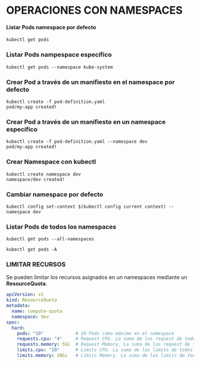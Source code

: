 # OPERACIONES CON NAMESPACES

#### Listar Pods namespace por defecto
```shell
kubectl get pods
```

### Listar Pods nampespace específico
```shell
kubectl get pods --namespace kube-system
```

### Crear Pod a través de un manifiesto en el namespace por defecto
```shell
kubectl create -f pod-definition.yaml
pod/my-app created!
```

### Crear Pod a través de un manifiesto en un namespace específico
```shell
kubectl create -f pod-definition.yaml --namespace dev
pod/my-app created!
```

### Crear Namespace con kubectl
```shell
kubectl create namespace dev
namespace/dev created!
```

### Cambiar namespace por defecto
```shell
kubectl config set-context $(kubectl config current context) --namespace dev
```

### Listar Pods de todos los namespaces
```shell
kubectl get pods --all-namespaces
```
```shell
kubectl get pods -A
```

### LIMITAR RECURSOS
Se pueden limitar los recursos asignados en un namespaces mediante un **ResourceQuota**.
```yaml
apiVersion: v1
kind: ResourceQuota
metadata:
  name: compute-quota
  namespace: dev
spec:
  hard:
    pods: "10"            # 10 Pods como máximo en el namespace 
    requests.cpu: "4"     # Request CPU. La suma de las request de todos los Pods del namespace, no puede exceder de 4.
    requests.memory: 5Gi  # Request Memory. La suma de las request de todos los Pods del namespace, no puede exceder de 5Gi
    limits.cpu: "10"      # Limits CPU. La suma de las limits de todos los Pods del namespace, no puede exceder de 10
    limits.memory: 10Gi   # Limits Memory. La suma de las limits de todos los Pods del namespace, no puede exceder de 10Gi
    ```

